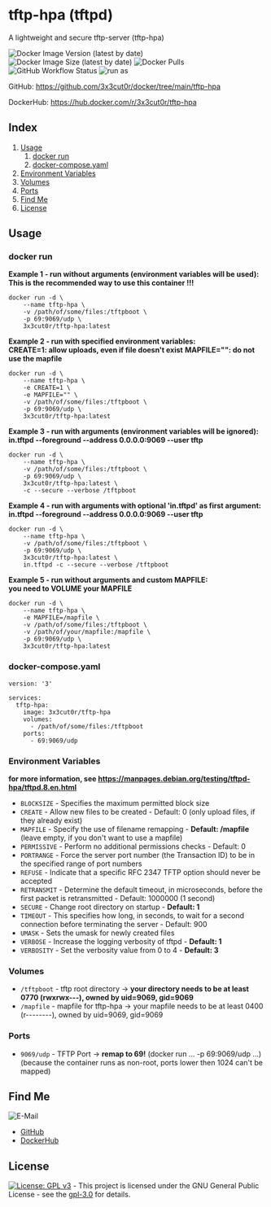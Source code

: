 # tftp-hpa (tftpd)

A lightweight and secure tftp-server (tftp-hpa)

![Docker Image Version (latest by date)](https://img.shields.io/docker/v/3x3cut0r/tftp-hpa)
![Docker Image Size (latest by date)](https://img.shields.io/docker/image-size/3x3cut0r/tftp-hpa)
![Docker Pulls](https://img.shields.io/docker/pulls/3x3cut0r/tftp-hpa)
![GitHub Workflow Status](https://img.shields.io/github/workflow/status/3x3cut0r/docker/build%20tftp-hpa)
![run as](https://img.shields.io/badge/run%20as-non--root-red)

GitHub: https://github.com/3x3cut0r/docker/tree/main/tftp-hpa

DockerHub: https://hub.docker.com/r/3x3cut0r/tftp-hpa

## Index

1. [Usage](#usage)
    1. [docker run](#dockerrun)
    2. [docker-compose.yaml](#dockercompose)
2. [Environment Variables](#environment-variables)
3. [Volumes](#volumes)
4. [Ports](#ports)
5. [Find Me](#findme)
6. [License](#license)

## Usage <a name="usage"></a>

### docker run <a name="dockerrun"></a>

**Example 1 - run without arguments (environment variables will be used):**  
**This is the recommended way to use this container !!!**
```shell
docker run -d \
    --name tftp-hpa \
    -v /path/of/some/files:/tftpboot \
    -p 69:9069/udp \
    3x3cut0r/tftp-hpa:latest
```

**Example 2 - run with specified environment variables:**  
**CREATE=1: allow uploads, even if file doesn't exist**
**MAPFILE="": do not use the mapfile**
```shell
docker run -d \
    --name tftp-hpa \
    -e CREATE=1 \
    -e MAPFILE="" \
    -v /path/of/some/files:/tftpboot \
    -p 69:9069/udp \
    3x3cut0r/tftp-hpa:latest
```

**Example 3 - run with arguments (environment variables will be ignored):**  
**in.tftpd --foreground --address 0.0.0.0:9069 --user tftp <your arguments>**
```shell
docker run -d \
    --name tftp-hpa \
    -v /path/of/some/files:/tftpboot \
    -p 69:9069/udp \
    3x3cut0r/tftp-hpa:latest \
    -c --secure --verbose /tftpboot
```

**Example 4 - run with arguments with optional 'in.tftpd' as first argument:**  
**in.tftpd --foreground --address 0.0.0.0:9069 --user tftp <your arguments>**
```shell
docker run -d \
    --name tftp-hpa \
    -v /path/of/some/files:/tftpboot \
    -p 69:9069/udp \
    3x3cut0r/tftp-hpa:latest \
    in.tftpd -c --secure --verbose /tftpboot
```

**Example 5 - run without arguments and custom MAPFILE:**  
**you need to VOLUME your MAPFILE**
```shell
docker run -d \
    --name tftp-hpa \
    -e MAPFILE=/mapfile \
    -v /path/of/some/files:/tftpboot \
    -v /path/of/your/mapfile:/mapfile \
    -p 69:9069/udp \
    3x3cut0r/tftp-hpa:latest
```

### docker-compose.yaml <a name="docker-compose"></a>

```shell
version: '3'

services:
  tftp-hpa:
    image: 3x3cut0r/tftp-hpa
    volumes:
      - /path/of/some/files:/tftpboot
    ports:
      - 69:9069/udp
```

### Environment Variables <a name="environment-variables"></a>
**for more information, see https://manpages.debian.org/testing/tftpd-hpa/tftpd.8.en.html**

* `BLOCKSIZE` - Specifies the maximum permitted block size
* `CREATE` - Allow new files to be created - Default: 0 (only upload files, if they already exist)
* `MAPFILE` - Specify the use of filename remapping - **Default: /mapfile**
(leave empty, if you don't want to use a mapfile)
* `PERMISSIVE` - Perform no additional permissions checks - Default: 0
* `PORTRANGE` - Force the server port number (the Transaction ID) to be in the specified range of port numbers
* `REFUSE` - Indicate that a specific RFC 2347 TFTP option should never be accepted
* `RETRANSMIT` - Determine the default timeout, in microseconds, before the first packet is retransmitted - Default: 1000000 (1 second)
* `SECURE` - Change root directory on startup - **Default: 1**
* `TIMEOUT` - This specifies how long, in seconds, to wait for a second connection before terminating the server - Default: 900
* `UMASK` - Sets the umask for newly created files
* `VERBOSE` - Increase the logging verbosity of tftpd - **Default: 1**
* `VERBOSITY` - Set the verbosity value from 0 to 4 - **Default: 3**

### Volumes <a name="volumes"></a>

* `/tftpboot` - tftp root directory -> **your directory needs to be at least 0770 (rwxrwx---), owned by uid=9069, gid=9069**
* `/mapfile`  - mapfile for tftp-hpa -> your mapfile needs to be at least 0400 (r--------), owned by uid=9069, gid=9069

### Ports <a name="ports"></a>

* `9069/udp` - TFTP Port -> **remap to 69!** (docker run ... -p 69:9069/udp ...)
(because the container runs as non-root, ports lower then 1024 can't be mapped)

## Find Me <a name="findme"></a>

![E-Mail](https://img.shields.io/badge/E--Mail-executor55%40gmx.de-red)
* [GitHub](https://github.com/3x3cut0r)
* [DockerHub](https://hub.docker.com/u/3x3cut0r)

## License <a name="license"></a>

[![License: GPL v3](https://img.shields.io/badge/License-GPLv3-blue.svg)](https://www.gnu.org/licenses/gpl-3.0) - This project is licensed under the GNU General Public License - see the [gpl-3.0](https://www.gnu.org/licenses/gpl-3.0.en.html) for details.
